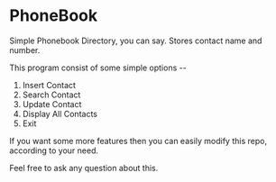 # PhoneBook
Simple Phonebook Directory, you can say. Stores contact name and number.

This program consist of some simple options --
  1. Insert Contact
  2. Search Contact
  3. Update Contact
  4. Display All Contacts
  5. Exit


If you want some more features then you can easily modify this repo, according to your need.

Feel free to ask any question about this.
